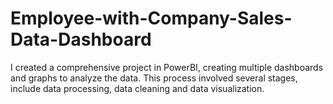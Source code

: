 # Employee-with-Company-Sales-Data-Dashboard
I created a comprehensive project in PowerBI, creating multiple dashboards and graphs to analyze the data. This process involved several stages, include data processing, data cleaning and data visualization.
